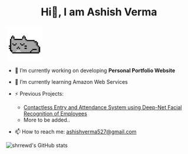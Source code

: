 <h1 align="center">Hi👋, I am Ashish Verma</h1>
<img src="./cat.gif" width="100" height="100" align="middle">

- 🔭 I’m currently working on developing <strong>Personal Portfolio Website</strong>

- 🌱 I’m currently learning Amazon Web Services

- ⚡ Previous Projects:
    - <a href="https://github.com/shrrewd/contactless-entry-and-attendance-system-using-deep-net-facial-recognition-of-employees">Contactless Entry and Attendance System using Deep-Net Facial Recognition of Employees</a>
    - More to be added..

- 📫 How to reach me: <a href="ashishverma527@gmail.com">ashishverma527@gmail.com</a>


![shrrewd's GitHub stats](https://github-readme-stats.vercel.app/api?username=shrrewd&theme=react&show_icons=true)






<!--

- 🔭 I’m currently working on ...
- 🌱 I’m currently learning ...
- 👯 I’m looking to collaborate on ...
- 🤔 I’m looking for help with ...
- 💬 Ask me about ...
- 📫 How to reach me: ...
- 😄 Pronouns: ...
- ⚡ Fun fact: ...
-->

